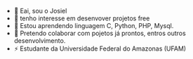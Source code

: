 - 👋 Eai, sou o Josiel
- 👀 tenho interesse em  desenvover projetos free
- 🌱 Estou aprendendo linguagem C, Python, PHP, Mysql.
- 💞️ Pretendo colaborar com pojetos já prontos, entros outros desenvolvimento.
- ⚡ Estudante da Universidade Federal do Amazonas (UFAM)
<!---
JosielSM/JosielSM is a ✨ special ✨ repository because its `README.md` (this file) appears on your GitHub profile.
You can click the Preview link to take a look at your changes.
--->
